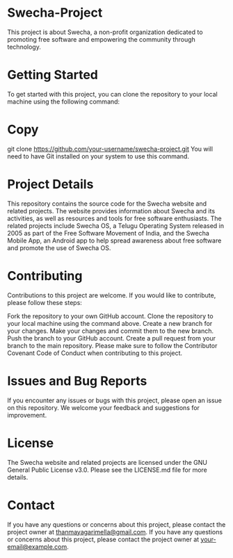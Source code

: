# Swecha-Project
This project is about Swecha, a non-profit organization dedicated to promoting free software and empowering the community through technology.

# Getting Started
To get started with this project, you can clone the repository to your local machine using the following command:

# Copy
git clone https://github.com/your-username/swecha-project.git
You will need to have Git installed on your system to use this command.

# Project Details
This repository contains the source code for the Swecha website and related projects. The website provides information about Swecha and its activities, as well as resources and tools for free software enthusiasts. The related projects include Swecha OS, a Telugu Operating System released in 2005 as part of the Free Software Movement of India, and the Swecha Mobile App, an Android app to help spread awareness about free software and promote the use of Swecha OS.

# Contributing
Contributions to this project are welcome. If you would like to contribute, please follow these steps:

Fork the repository to your own GitHub account.
Clone the repository to your local machine using the command above.
Create a new branch for your changes.
Make your changes and commit them to the new branch.
Push the branch to your GitHub account.
Create a pull request from your branch to the main repository.
Please make sure to follow the Contributor Covenant Code of Conduct when contributing to this project.

# Issues and Bug Reports
If you encounter any issues or bugs with this project, please open an issue on this repository. We welcome your feedback and suggestions for improvement.

# License
The Swecha website and related projects are licensed under the GNU General Public License v3.0. Please see the LICENSE.md file for more details.

# Contact
If you have any questions or concerns about this project, please contact the project owner at thanmayagarimella@gmail.com.
If you have any questions or concerns about this project, please contact the project owner at your-email@example.com.
